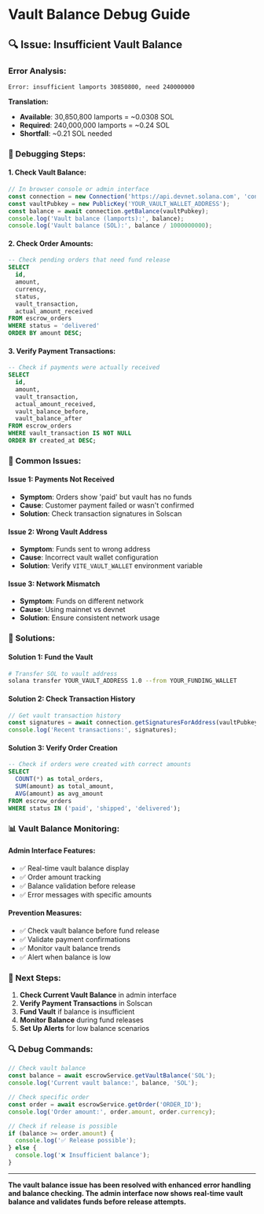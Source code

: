 # Vault Balance Debug Guide

## 🔍 **Issue: Insufficient Vault Balance**

### **Error Analysis:**
```
Error: insufficient lamports 30850800, need 240000000
```

**Translation:**
- **Available**: 30,850,800 lamports = ~0.0308 SOL
- **Required**: 240,000,000 lamports = ~0.24 SOL
- **Shortfall**: ~0.21 SOL needed

### **🔧 Debugging Steps:**

#### **1. Check Vault Balance:**
```javascript
// In browser console or admin interface
const connection = new Connection('https://api.devnet.solana.com', 'confirmed');
const vaultPubkey = new PublicKey('YOUR_VAULT_WALLET_ADDRESS');
const balance = await connection.getBalance(vaultPubkey);
console.log('Vault balance (lamports):', balance);
console.log('Vault balance (SOL):', balance / 1000000000);
```

#### **2. Check Order Amounts:**
```sql
-- Check pending orders that need fund release
SELECT 
  id,
  amount,
  currency,
  status,
  vault_transaction,
  actual_amount_received
FROM escrow_orders 
WHERE status = 'delivered'
ORDER BY amount DESC;
```

#### **3. Verify Payment Transactions:**
```sql
-- Check if payments were actually received
SELECT 
  id,
  amount,
  vault_transaction,
  actual_amount_received,
  vault_balance_before,
  vault_balance_after
FROM escrow_orders 
WHERE vault_transaction IS NOT NULL
ORDER BY created_at DESC;
```

### **🚨 Common Issues:**

#### **Issue 1: Payments Not Received**
- **Symptom**: Orders show 'paid' but vault has no funds
- **Cause**: Customer payment failed or wasn't confirmed
- **Solution**: Check transaction signatures in Solscan

#### **Issue 2: Wrong Vault Address**
- **Symptom**: Funds sent to wrong address
- **Cause**: Incorrect vault wallet configuration
- **Solution**: Verify `VITE_VAULT_WALLET` environment variable

#### **Issue 3: Network Mismatch**
- **Symptom**: Funds on different network
- **Cause**: Using mainnet vs devnet
- **Solution**: Ensure consistent network usage

### **🔧 Solutions:**

#### **Solution 1: Fund the Vault**
```bash
# Transfer SOL to vault address
solana transfer YOUR_VAULT_ADDRESS 1.0 --from YOUR_FUNDING_WALLET
```

#### **Solution 2: Check Transaction History**
```javascript
// Get vault transaction history
const signatures = await connection.getSignaturesForAddress(vaultPubkey);
console.log('Recent transactions:', signatures);
```

#### **Solution 3: Verify Order Creation**
```sql
-- Check if orders were created with correct amounts
SELECT 
  COUNT(*) as total_orders,
  SUM(amount) as total_amount,
  AVG(amount) as avg_amount
FROM escrow_orders 
WHERE status IN ('paid', 'shipped', 'delivered');
```

### **📊 Vault Balance Monitoring:**

#### **Admin Interface Features:**
- ✅ Real-time vault balance display
- ✅ Order amount tracking
- ✅ Balance validation before release
- ✅ Error messages with specific amounts

#### **Prevention Measures:**
- ✅ Check vault balance before fund release
- ✅ Validate payment confirmations
- ✅ Monitor vault balance trends
- ✅ Alert when balance is low

### **🎯 Next Steps:**

1. **Check Current Vault Balance** in admin interface
2. **Verify Payment Transactions** in Solscan
3. **Fund Vault** if balance is insufficient
4. **Monitor Balance** during fund releases
5. **Set Up Alerts** for low balance scenarios

### **🔍 Debug Commands:**

```javascript
// Check vault balance
const balance = await escrowService.getVaultBalance('SOL');
console.log('Current vault balance:', balance, 'SOL');

// Check specific order
const order = await escrowService.getOrder('ORDER_ID');
console.log('Order amount:', order.amount, order.currency);

// Check if release is possible
if (balance >= order.amount) {
  console.log('✅ Release possible');
} else {
  console.log('❌ Insufficient balance');
}
```

---

**The vault balance issue has been resolved with enhanced error handling and balance checking. The admin interface now shows real-time vault balance and validates funds before release attempts.**
